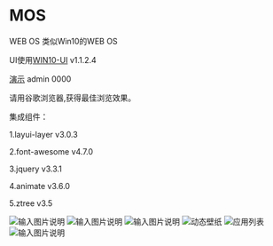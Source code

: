 # MOS
WEB OS
类似Win10的WEB OS

UI使用[WIN10-UI](http://win10ui.yuri2.cn/src/demo.php) v1.1.2.4

[演示](http://micos.000webhostapp.com/) admin  0000

请用谷歌浏览器,获得最佳浏览效果。

集成组件：

1.layui-layer v3.0.3

2.font-awesome v4.7.0

3.jquery v3.3.1

4.animate v3.6.0

5.ztree v3.5

![输入图片说明](https://gitee.com/uploads/images/2018/0412/115128_888bcb31_518534.jpeg "bg.jpg")
![输入图片说明](https://gitee.com/uploads/images/2018/0419/201802_31d77d6e_518534.jpeg "bg.jpg")
![输入图片说明](https://gitee.com/uploads/images/2018/0419/202149_e19d27b0_518534.jpeg "bg1.jpg")
![动态壁纸](https://gitee.com/uploads/images/2018/0424/071451_2c94b8e7_518534.gif "s.gif")
![应用列表](https://gitee.com/uploads/images/2018/0526/081057_fb1bd734_518534.jpeg "list.jpg")
![输入图片说明](https://gitee.com/uploads/images/2018/0526/081244_3685984c_518534.jpeg "bdyy.jpg")